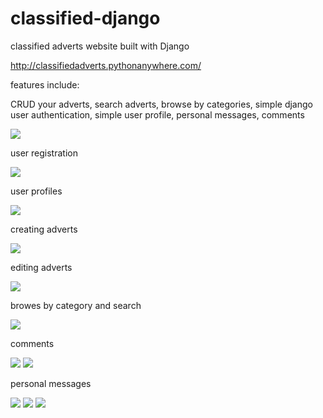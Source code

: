 # classified-django
classified adverts website built with Django


http://classifiedadverts.pythonanywhere.com/


features include:

CRUD your adverts,
search adverts,
browse by categories,
simple django user authentication,
simple user profile,
personal messages,
comments


<img src="https://raw.githubusercontent.com/ThriceGood/classified-django/master/site_pics/main_synths.png">

user registration

<img src="https://raw.githubusercontent.com/ThriceGood/classified-django/master/site_pics/user_reg.png">

user profiles

<img src="https://raw.githubusercontent.com/ThriceGood/classified-django/master/site_pics/user_profile.png">

creating adverts

<img src="https://raw.githubusercontent.com/ThriceGood/classified-django/master/site_pics/create_ad.png">

editing adverts

<img src="https://raw.githubusercontent.com/ThriceGood/classified-django/master/site_pics/edit_ad.png">

browes by category and search

<img src="https://raw.githubusercontent.com/ThriceGood/classified-django/master/site_pics/categories.png">

comments 

<img src="https://raw.githubusercontent.com/ThriceGood/classified-django/master/site_pics/comments_1.png">

<img src="https://raw.githubusercontent.com/ThriceGood/classified-django/master/site_pics/comments_2.png">

personal messages

<img src="https://raw.githubusercontent.com/ThriceGood/classified-django/master/site_pics/pm_1.png">

<img src="https://raw.githubusercontent.com/ThriceGood/classified-django/master/site_pics/pm_2.png">

<img src="https://raw.githubusercontent.com/ThriceGood/classified-django/master/site_pics/pm_3.png">

